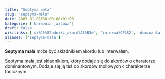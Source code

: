 ```yaml
---
title: "Septyma mała"
slug: "septyma-mała"
date: 2005-01-01T00:00:00+01:00
kategorie: ['harmonia jazzowa']
draft: false
wikilinks: ['sk%C5%82adniki_akord%C3%B3w', 'interwa%C5%82', 'dominanta']
aliases: ['septyma-mala']
---
```

**Septyma mała** może być składnikiem
akordu<!-- link nie odnosił się do niczego --> lub
interwałem<!-- link nie odnosił się do niczego -->.

Septyma mała jest składnikiem, który dodaje się do akordów o charaterze
dominantowym<!-- link nie odnosił się do niczego -->. Dodaje się ją też do akordów
mollowych o charakterze tonicznym.

